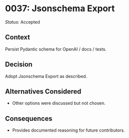 # 0037: Jsonschema Export

*Status*: Accepted

## Context
Persist Pydantic schema for OpenAI / docs / tests.

## Decision
Adopt Jsonschema Export as described.

## Alternatives Considered
- Other options were discussed but not chosen.

## Consequences
- Provides documented reasoning for future contributors.
